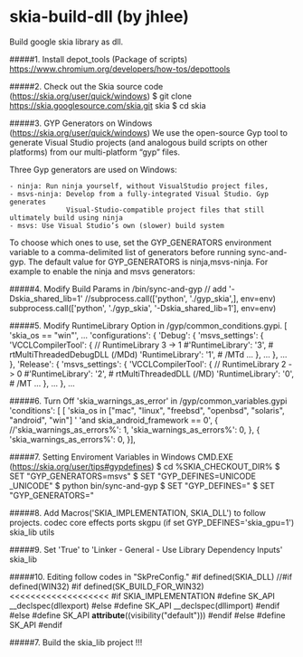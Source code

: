 # skia-build-dll (by jhlee)
Build google skia library as dll.



#####1. Install depot_tools (Package of scripts)
    https://www.chromium.org/developers/how-tos/depottools


#####2. Check out the Skia source code (https://skia.org/user/quick/windows)
    $ git clone https://skia.googlesource.com/skia.git skia
    $ cd skia
  
  
#####3. GYP Generators on Windows (https://skia.org/user/quick/windows)
We use the open-source Gyp tool to generate Visual Studio projects (and analogous build scripts on other platforms) 
from our multi-platform “gyp” files.
  
Three Gyp generators are used on Windows:

    - ninja: Run ninja yourself, without VisualStudio project files,
    - msvs-ninja: Develop from a fully-integrated Visual Studio. Gyp generates 
                  Visual-Studio-compatible project files that still ultimately build using ninja
    - msvs: Use Visual Studio’s own (slower) build system
    
To choose which ones to use, set the GYP_GENERATORS environment variable to a comma-delimited list of generators before running sync-and-gyp. The default value for GYP_GENERATORS is ninja,msvs-ninja. For example to enable the ninja and msvs generators:


#####4.  Modify Build Params in /bin/sync-and-gyp
    // add '-Dskia_shared_lib=1'
    //subprocess.call(['python', './gyp_skia',], env=env)
    subprocess.call(['python', './gyp_skia', '-Dskia_shared_lib=1'], env=env)
    

#####5. Modify RuntimeLibrary Option in /gyp/common_conditions.gypi.
    [ 'skia_os == "win"',
        ...
        'configurations': {
            'Debug': {
                'msvs_settings': {
                    'VCCLCompilerTool': {
                        // RuntimeLibrary 3 -> 1
                        #'RuntimeLibrary': '3',         # rtMultiThreadedDebugDLL (/MDd)
                        'RuntimeLibrary': '1',  # /MTd
                        ...
                    },
                ...
                },
            ...
            },
            'Release': {
                'msvs_settings': {
                    'VCCLCompilerTool': {
                        // RuntimeLibrary 2 -> 0
                        #'RuntimeLibrary': '2',              # rtMultiThreadedDLL (/MD)
                        'RuntimeLibrary': '0',  # /MT
                        ...
                    },
                ...
                },
            ...


#####6. Turn Off 'skia_warnings_as_error' in /gyp/common_variables.gypi
    'conditions': [
        [ 'skia_os in ["mac", "linux", "freebsd", "openbsd", "solaris", "android", "win"] '
                'and skia_android_framework == 0', {
            //'skia_warnings_as_errors%': 1,
            'skia_warnings_as_errors%': 0,
        }, {
            'skia_warnings_as_errors%': 0,
        }],

#####7. Setting Enviroment Variables in Windows CMD.EXE (https://skia.org/user/tips#gypdefines)
    $ cd %SKIA_CHECKOUT_DIR%
    $ SET "GYP_GENERATORS=msvs"
    $ SET "GYP_DEFINES=UNICODE _UNICODE"
    $ python bin/sync-and-gyp
    $ SET "GYP_DEFINES="
    $ SET "GYP_GENERATORS="
    

#####8. Add Macros('SKIA_IMPLEMENTATION, SKIA_DLL') to follow projects.
    codec
    core
    effects
    ports
    skgpu (if set GYP_DEFINES='skia_gpu=1')
    skia_lib
    utils
    

#####9. Set 'True' to 'Linker - General - Use Library Dependency Inputs'
    skia_lib


#####10. Editing follow codes in "SkPreConfig."
    #if defined(SKIA_DLL)
        //#if defined(WIN32)
        #if defined(SK_BUILD_FOR_WIN32)                                 <<<<<<<<<<<<<<<<<<<
            #if SKIA_IMPLEMENTATION
                #define SK_API __declspec(dllexport)
            #else
                #define SK_API __declspec(dllimport)
            #endif
        #else
            #define SK_API __attribute__((visibility("default")))
        #endif
    #else
        #define SK_API
    #endif

    
#####7. Build the skia_lib project !!!
    
